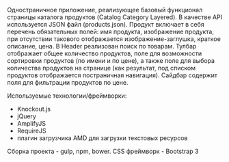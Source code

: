 Одностраничное приложение, реализующее базовый функционал страницы каталога продуктов (Catalog Category Layered). В качестве API используется JSON файл (products.json). Продукт включает в себя перечень
обязательных полей: имя продукта, изображение продукта, при отсутствии такового отображается изображение-заглушка, краткое описание, цена. В Header реализован поиск по товарам. Тулбар отображает общее количество продуктов, поле для возможности сортировки продуктов (по имени и по цене), а также поле для выбора количества продуктов на странице (как результат, под списком продуктов отображается постраничная навигация). Сайдбар содержит поля для фильтрации продуктов по цене. 

Используемые технологии/фреймворки:
- Knockout.js
- jQuery
- AmplifyJS
- RequireJS
- плагин загрузчика AMD для загрузки текстовых ресурсов

Сборка проекта - gulp, npm, bower.
CSS фреймворк - Bootstrap 3